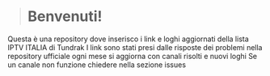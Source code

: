 > # Benvenuti!


Questa è una repository dove inserisco i link e loghi aggiornati della lista IPTV ITALIA di Tundrak
I link sono stati presi dalle risposte dei problemi nella repository ufficiale
ogni mese si aggiorna con canali risolti
e nuovi loghi
Se un canale non funzione chiedere nella sezione issues 

